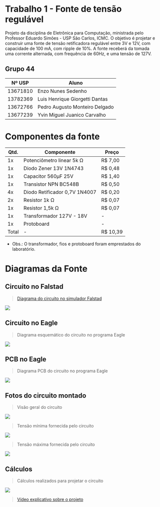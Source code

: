 # Trabalho 1 - Fonte de tensão regulável
Projeto da disciplina de Eletrônica para Computação, ministrada pelo Professor Eduardo Simões - USP São Carlos, ICMC. O objetivo é projetar e construir uma fonte de tensão retificadora regulável entre 3V e 12V, com capacidade de 100 mA, com ripple de 10%. A fonte receberá da tomada uma corrente alternada, com frequência de 60Hz, e uma tensão de 127V.

## Grupo 44
|  Nº USP  |  Aluno  |
|---|---|
| 13671810 | Enzo Nunes Sedenho | 
| 13782369 | Luis Henrique Giorgetti Dantas | 
| 13672766 | Pedro Augusto Monteiro Delgado | 
| 13677239 | Yvin Miguel Juanico Carvalho | 

# Componentes da fonte

|  Qtd.  |  Componente |  Preço  |
|---|---|---|
| 1x | Potenciômetro linear 5k Ω | R$ 7,00 |
| 1x | Diodo Zener 13V 1N4743 | R$ 0,48 |
| 1x | Capacitor 560µF 25V | R$ 1,40 |
| 1x | Transistor NPN BC548B| R$ 0,50 |
| 4x | Diodo Retificador 0,7V 1N4007 | R$ 0,20 |
| 2x | Resistor 1k Ω| R$ 0,07 |
| 1x | Resistor 1,5k Ω | R$ 0,07 |
| 1x | Transformador 127V - 18V | - | - |
| 1x | Protoboard | - | - |
| Total | - | R$ 10,39 |

* Obs.: O transformador, fios e protoboard foram emprestados do laboratório.
 
# Diagramas da Fonte

## Circuito no Falstad
> [Diagrama do circuito no simulador Falstad](https://tinyurl.com/29mso46y)
<img src="https://i.imgur.com/h2QQSWN.png">


## Circuito no Eagle
> Diagrama esquemático do circuito no programa Eagle
<img src="https://i.imgur.com/49QObXO.jpg"> 


## PCB no Eagle
> Diagrama PCB do circuito no programa Eagle
<img src="https://i.imgur.com/gJSqxAC.jpg">


## Fotos do circuito montado

> Visão geral do circuito
<img src="https://i.imgur.com/Ky8oyaa.jpg">

> Tensão mínima fornecida pelo circuito
<img src="https://i.imgur.com/XeoWRnE.jpg">

> Tensão máxima fornecida pelo circuito
<img src="https://i.imgur.com/J0DqqGh.jpg">

## Cálculos
> Cálculos realizados para projetar o circuito
<img src="https://i.imgur.com/K7KXgve.png">

> [Vídeo explicativo sobre o projeto](https://youtu.be/uK48WSZexMw)
